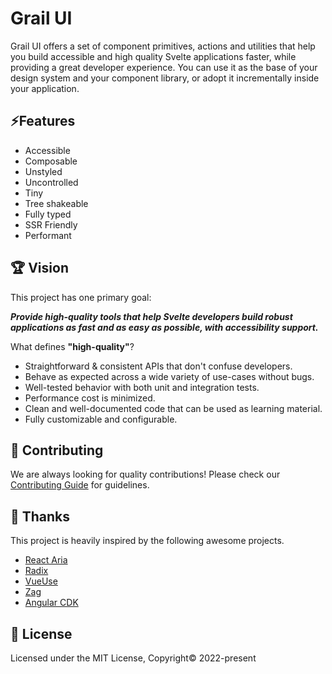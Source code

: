 # Grail UI

Grail UI offers a set of component primitives, actions and utilities that help you build accessible and high quality Svelte applications faster, while providing a great developer experience.
You can use it as the base of your design system and your component library, or adopt it incrementally inside your application.

## ⚡Features

- Accessible
- Composable
- Unstyled
- Uncontrolled
- Tiny
- Tree shakeable
- Fully typed
- SSR Friendly
- Performant

## 🏆 Vision

This project has one primary goal:

**_Provide high-quality tools that help Svelte developers build robust applications as fast and as easy as possible, with accessibility support._**

What defines **"high-quality"**?

- Straightforward & consistent APIs that don't confuse developers.
- Behave as expected across a wide variety of use-cases without bugs.
- Well-tested behavior with both unit and integration tests.
- Performance cost is minimized.
- Clean and well-documented code that can be used as learning material.
- Fully customizable and configurable.

## 🧱 Contributing

We are always looking for quality contributions! Please check our [Contributing Guide](CONTRIBUTING.md) for guidelines.

## 🙏 Thanks

This project is heavily inspired by the following awesome projects.

- [React Aria](https://react-spectrum.adobe.com/react-aria/index.html)
- [Radix](https://www.radix-ui.com)
- [VueUse](https://vueuse.org)
- [Zag](https://zagjs.com)
- [Angular CDK](https://material.angular.io/cdk/categories)

## 📄 License

Licensed under the MIT License, Copyright© 2022-present
